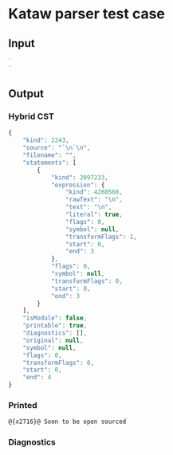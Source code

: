 # Kataw parser test case

## Input

`````js
`
`

`````

## Output

### Hybrid CST

```javascript
{
    "kind": 2243,
    "source": "`\n`\n",
    "filename": "",
    "statements": [
        {
            "kind": 2097233,
            "expression": {
                "kind": 4260568,
                "rawText": "\n",
                "text": "\n",
                "literal": true,
                "flags": 0,
                "symbol": null,
                "transformFlags": 1,
                "start": 0,
                "end": 3
            },
            "flags": 0,
            "symbol": null,
            "transformFlags": 0,
            "start": 0,
            "end": 3
        }
    ],
    "isModule": false,
    "printable": true,
    "diagnostics": [],
    "original": null,
    "symbol": null,
    "flags": 0,
    "transformFlags": 0,
    "start": 0,
    "end": 4
}
```

### Printed

```javascript
@{x2716}@ Soon to be open sourced
```

### Diagnostics

```javascript

```

